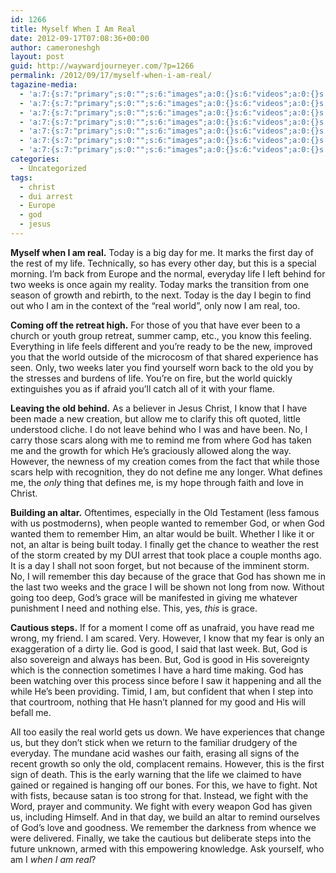 ```yaml
---
id: 1266
title: Myself When I Am Real
date: 2012-09-17T07:08:36+00:00
author: cameroneshgh
layout: post
guid: http://waywardjourneyer.com/?p=1266
permalink: /2012/09/17/myself-when-i-am-real/
tagazine-media:
  - 'a:7:{s:7:"primary";s:0:"";s:6:"images";a:0:{}s:6:"videos";a:0:{}s:11:"image_count";i:0;s:6:"author";s:8:"19879429";s:7:"blog_id";s:8:"19280981";s:9:"mod_stamp";s:19:"2012-09-17 11:08:36";}'
  - 'a:7:{s:7:"primary";s:0:"";s:6:"images";a:0:{}s:6:"videos";a:0:{}s:11:"image_count";i:0;s:6:"author";s:8:"19879429";s:7:"blog_id";s:8:"19280981";s:9:"mod_stamp";s:19:"2012-09-17 11:08:36";}'
  - 'a:7:{s:7:"primary";s:0:"";s:6:"images";a:0:{}s:6:"videos";a:0:{}s:11:"image_count";i:0;s:6:"author";s:8:"19879429";s:7:"blog_id";s:8:"19280981";s:9:"mod_stamp";s:19:"2012-09-17 11:08:36";}'
  - 'a:7:{s:7:"primary";s:0:"";s:6:"images";a:0:{}s:6:"videos";a:0:{}s:11:"image_count";i:0;s:6:"author";s:8:"19879429";s:7:"blog_id";s:8:"19280981";s:9:"mod_stamp";s:19:"2012-09-17 11:08:36";}'
  - 'a:7:{s:7:"primary";s:0:"";s:6:"images";a:0:{}s:6:"videos";a:0:{}s:11:"image_count";i:0;s:6:"author";s:8:"19879429";s:7:"blog_id";s:8:"19280981";s:9:"mod_stamp";s:19:"2012-09-17 11:08:36";}'
  - 'a:7:{s:7:"primary";s:0:"";s:6:"images";a:0:{}s:6:"videos";a:0:{}s:11:"image_count";i:0;s:6:"author";s:8:"19879429";s:7:"blog_id";s:8:"19280981";s:9:"mod_stamp";s:19:"2012-09-17 11:08:36";}'
  - 'a:7:{s:7:"primary";s:0:"";s:6:"images";a:0:{}s:6:"videos";a:0:{}s:11:"image_count";i:0;s:6:"author";s:8:"19879429";s:7:"blog_id";s:8:"19280981";s:9:"mod_stamp";s:19:"2012-09-17 11:08:36";}'
categories:
  - Uncategorized
tags:
  - christ
  - dui arrest
  - Europe
  - god
  - jesus
---
```

**Myself when I am real.** Today is a big day for me. It marks the first day of the rest of my life. Technically, so has every other day, but this is a special morning. I&#8217;m back from Europe and the normal, everyday life I left behind for two weeks is once again my reality. Today marks the transition from one season of growth and rebirth, to the next. Today is the day I begin to find out who I am in the context of the &#8220;real world&#8221;, only now I am real, too.

**Coming off the retreat high.** For those of you that have ever been to a church or youth group retreat, summer camp, etc., you know this feeling. Everything in life feels different and you&#8217;re ready to be the new, improved you that the world outside of the microcosm of that shared experience has seen. Only, two weeks later you find yourself worn back to the old you by the stresses and burdens of life. You&#8217;re on fire, but the world quickly extinguishes you as if afraid you&#8217;ll catch all of it with your flame.

**Leaving the old behind.** As a believer in Jesus Christ, I know that I have been made a new creation, but allow me to clarify this oft quoted, little understood cliche. I do not leave behind who I was and have been. No, I carry those scars along with me to remind me from where God has taken me and the growth for which He&#8217;s graciously allowed along the way. However, the newness of my creation comes from the fact that while those scars help with recognition, they do not define me any longer. What defines me, the _only_ thing that defines me, is my hope through faith and love in Christ.

**Building an altar.** Oftentimes, especially in the Old Testament (less famous with us postmoderns), when people wanted to remember God, or when God wanted them to remember Him, an altar would be built. Whether I like it or not, an altar is being built today. I finally get the chance to weather the rest of the storm created by my DUI arrest that took place a couple months ago. It is a day I shall not soon forget, but not because of the imminent storm. No, I will remember this day because of the grace that God has shown me in the last two weeks and the grace I will be shown not long from now. Without going too deep, God&#8217;s grace will be manifested in giving me whatever punishment I need and nothing else. This, yes, _this_ is grace.

**Cautious steps.** If for a moment I come off as unafraid, you have read me wrong, my friend. I am scared. Very. However, I know that my fear is only an exaggeration of a dirty lie. God is good, I said that last week. But, God is also sovereign and always has been. But, God is good in His sovereignty which is the connection sometimes I have a hard time making. God has been watching over this process since before I saw it happening and all the while He&#8217;s been providing. Timid, I am, but confident that when I step into that courtroom, nothing that He hasn&#8217;t planned for my good and His will befall me.

All too easily the real world gets us down. We have experiences that change us, but they don&#8217;t stick when we return to the familiar drudgery of the everyday. The mundane acid washes our faith, erasing all signs of the recent growth so only the old, complacent remains. However, this is the first sign of death. This is the early warning that the life we claimed to have gained or regained is hanging off our bones. For this, we have to fight. Not with fists, because satan is too strong for that. Instead, we fight with the Word, prayer and community. We fight with every weapon God has given us, including Himself. And in that day, we build an altar to remind ourselves of God&#8217;s love and goodness. We remember the darkness from whence we were delivered. Finally, we take the cautious but deliberate steps into the future unknown, armed with this empowering knowledge. Ask yourself, who am I _when I am real_?